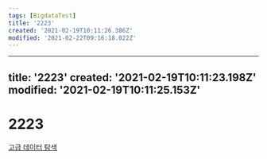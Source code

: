 ```yaml
---
tags: [BigdataTest]
title: '2223'
created: '2021-02-19T10:11:26.386Z'
modified: '2021-02-22T09:16:18.022Z'
---
```


---
title: '2223'
created: '2021-02-19T10:11:23.198Z'
modified: '2021-02-19T10:11:25.153Z'
---

# 2223
[고급 데이터 탐색](./2220.md)
